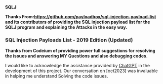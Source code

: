 **SQLJ**

**Thanks From:https://github.com/payloadbox/sql-injection-payload-list and its contributors of providing the SQL injection payload list for the SQLJ program and explaining the Attacks in the easy way.**
### SQL Injection Payloads List - 2019 Edition (Updated)
<!-- This Markdown file references the Codeium AI assistant for providing code suggestions and answering programming questions.
Codeium is a powerful AI assistant developed by the Codeium engineering team.
It helps with code completion, search, and chat-based assistance.
Learn more about Codeium at [codeium.ai](https://codeium.ai/). -->
**Thanks from  Codeium  of providing power full suggestions for resolving the issues and answering MY  Questions and also debugging codes.**

I would like to acknowledge the assistance provided by [ChatGPT](https://beta.openai.com/) in the development of this project. Our conversation on [oct2023] was invaluable in helping me understand Solving the code issues.

